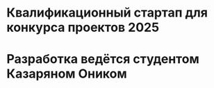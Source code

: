# Квалификационный стартап для конкурса проектов 2025
# Разработка ведётся студентом Казаряном Оником
